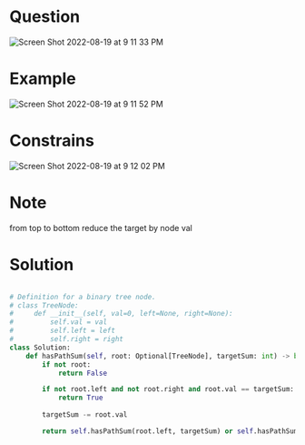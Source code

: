 # Question
![Screen Shot 2022-08-19 at 9 11 33 PM](https://user-images.githubusercontent.com/64442606/185723572-76d4c666-3076-4503-b46b-ce4f187b2534.png)

# Example
![Screen Shot 2022-08-19 at 9 11 52 PM](https://user-images.githubusercontent.com/64442606/185723586-f4f89957-00be-48a9-b16c-0a12428f9ee4.png)

# Constrains 
![Screen Shot 2022-08-19 at 9 12 02 PM](https://user-images.githubusercontent.com/64442606/185723593-1523750d-5bbe-441b-b5fd-eb94217f8d67.png)

# Note 
from top to bottom reduce the target by node val 
# Solution
```python 

# Definition for a binary tree node.
# class TreeNode:
#     def __init__(self, val=0, left=None, right=None):
#         self.val = val
#         self.left = left
#         self.right = right
class Solution:
    def hasPathSum(self, root: Optional[TreeNode], targetSum: int) -> bool:
        if not root:
            return False

        if not root.left and not root.right and root.val == targetSum:
            return True
        
        targetSum -= root.val

        return self.hasPathSum(root.left, targetSum) or self.hasPathSum(root.right, targetSum)
```
